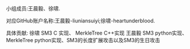 小组成员:王晨毅、徐啸.

对应GitHub账户名称:王晨毅-liuniansuiyi;徐啸-heartunderblood.

具体贡献:
徐啸 SM3 C 实现、 MerkleTree C++实现
王晨毅 SM3 python实现、MerkleTree python实现、SM3的长度扩展攻击以及SM3的生日攻击
